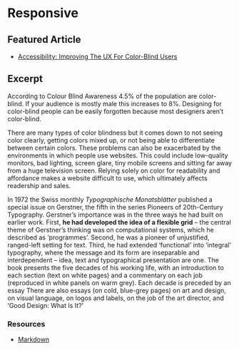 # Responsive

## Featured Article

- [Accessibility: Improving The UX For Color-Blind Users](https://www.smashingmagazine.com/2016/06/improving-ux-for-color-blind-users/)

## Excerpt

According to Colour Blind Awareness 4.5% of the population are color-blind. If your audience is mostly male this increases to 8%. Designing for color-blind people can be easily forgotten because most designers aren’t color-blind.

There are many types of color blindness but it comes down to not seeing color clearly, getting colors mixed up, or not being able to differentiate between certain colors. These problems can also be exacerbated by the environments in which people use websites. This could include low-quality monitors, bad lighting, screen glare, tiny mobile screens and sitting far away from a huge television screen.
Relying solely on color for readability and affordance makes a website difficult to use, which ultimately affects readership and sales.

In 1972 the Swiss monthly *Typographische Monatsblätter* published a special issue on Gerstner, the fifth in the series Pioneers of 20th-Century Typography. Gerstner’s importance was in the three ways he had built on earlier work. First, **he had developed the idea of a flexible grid** – the central theme of Gerstner’s thinking was on computational systems, which he described as ‘programmes’. Second, he was a pioneer of unjustified, ranged-left setting for text. Third, he had extended ‘functional’ into ‘integral’ typography, where the message and its form are inseparable and interdependent – idea, text and typographical presentation are one. The book presents the five decades of his working life, with an introduction to each section (text on white pages) and a commentary on each job (reproduced in white panels on warm grey). Each decade is preceded by an essay There are also essays (on cold, blue-grey pages) on art and design, on visual language, on logos and labels, on the job of the art director, and ‘Good Design: What Is It?’

### Resources

- [Markdown](http://daringfireball.net/projects/markdown/)
